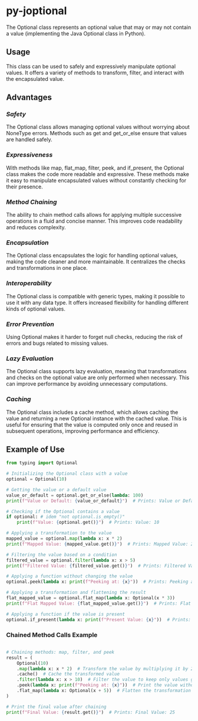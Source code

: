 # py-joptional

The Optional class represents an optional value that may or may not contain a value (implementing the Java Optional class in Python).

## Usage

This class can be used to safely and expressively manipulate optional values. It offers a variety of methods to transform, filter, and interact with the encapsulated value.

## Advantages

### *Safety*

The Optional class allows managing optional values without worrying about NoneType errors. Methods such as get and get_or_else ensure that values are handled safely.

### *Expressiveness*

With methods like map, flat_map, filter, peek, and if_present, the Optional class makes the code more readable and expressive. These methods make it easy to manipulate encapsulated values without constantly checking for their presence.

### *Method Chaining*

The ability to chain method calls allows for applying multiple successive operations in a fluid and concise manner. This improves code readability and reduces complexity.

### *Encapsulation*

The Optional class encapsulates the logic for handling optional values, making the code cleaner and more maintainable. It centralizes the checks and transformations in one place.

### *Interoperability*

The Optional class is compatible with generic types, making it possible to use it with any data type. It offers increased flexibility for handling different kinds of optional values.

### *Error Prevention*

Using Optional makes it harder to forget null checks, reducing the risk of errors and bugs related to missing values.

### *Lazy Evaluation*

The Optional class supports lazy evaluation, meaning that transformations and checks on the optional value are only performed when necessary. This can improve performance by avoiding unnecessary computations.

### *Caching*

The Optional class includes a cache method, which allows caching the value and returning a new Optional instance with the cached value. This is useful for ensuring that the value is computed only once and reused in subsequent operations, improving performance and efficiency.

## Example of Use

```python
from typing import Optional

# Initializing the Optional class with a value
optional = Optional(10)

# Getting the value or a default value
value_or_default = optional.get_or_else(lambda: 100)
print(f"Value or Default: {value_or_default}")  # Prints: Value or Default: 10

# Checking if the Optional contains a value
if optional: # idem "not optional.is_empty()"
    print(f"Value: {optional.get()}")  # Prints: Value: 10

# Applying a transformation to the value
mapped_value = optional.map(lambda x: x * 2)
print(f"Mapped Value: {mapped_value.get()}")  # Prints: Mapped Value: 20

# Filtering the value based on a condition
filtered_value = optional.filter(lambda x: x > 5)
print(f"Filtered Value: {filtered_value.get()}")  # Prints: Filtered Value: 10

# Applying a function without changing the value
optional.peek(lambda x: print(f"Peeking at: {x}"))  # Prints: Peeking at: 10

# Applying a transformation and flattening the result
flat_mapped_value = optional.flat_map(lambda x: Optional(x * 3))
print(f"Flat Mapped Value: {flat_mapped_value.get()}")  # Prints: Flat Mapped Value: 30

# Applying a function if the value is present
optional.if_present(lambda x: print(f"Present Value: {x}"))  # Prints: Present Value: 10

```

### Chained Method Calls Example
```python

# Chaining methods: map, filter, and peek
result = (
    Optional(10)
    .map(lambda x: x * 2)  # Transform the value by multiplying it by 2
    .cache()  # Cache the transformed value
    .filter(lambda x: x > 10)  # Filter the value to keep only values greater than 10
    .peek(lambda x: print(f"Peeking at: {x}"))  # Print the value without modifying it
    .flat_map(lambda x: Optional(x + 5))  # Flatten the transformation by adding 5 to the value
)

# Print the final value after chaining
print(f"Final Value: {result.get()}")  # Prints: Final Value: 25

```
